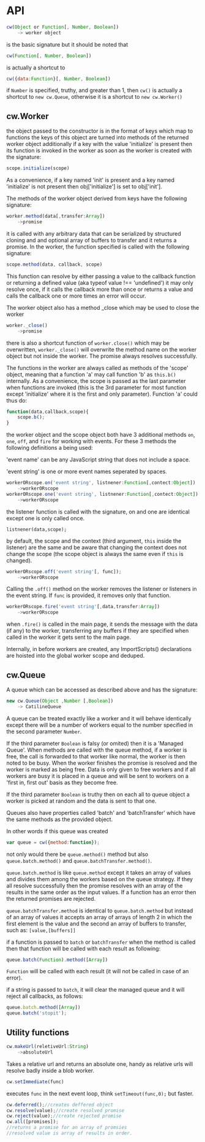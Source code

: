 API
===

```javascript
cw(Object or Function[, Number, Boolean])
	-> worker object
```

is the basic signature but it should be noted that

```javascript
cw(Function[, Number, Boolean])
```

is actually a shortcut to

```javascript
cw({data:Function}[, Number, Boolean])
```

if `Number` is specified, truthy, and greater than 1, then `cw()` is actually a shortcut to `new cw.Queue`,
otherwise it is a shortcut to `new cw.Worker()`

## cw.Worker

the object passed to the constructor is in the format of keys which map to functions
the keys of this object are turned into methods of the returned worker object
additionally if a key with the value 'initialize' is present then its function is
invoked in the worker as soon as the worker is created with the signature:

```javascript
scope.initialize(scope)
```

As a convenience, if a key named
'init' is present and a key named 'initialize' is not present then obj['initialize']
is set to obj['init'].

The methods of the worker object derived from keys have the following signature:

```javascript
worker.method(data[,transfer:Array])
	->promise
```

it is called with any arbitrary data that can be serialized by structured cloning
and and optional array of buffers to transfer and it returns a promise. 
In the worker, the function specified is called with the following signature:

```javascript
scope.method(data, callback, scope)
```

This function can resolve by either passing a value to the callback function or returning a defined value (aka typeof value !== 'undefined')
it may only resolve once, if it calls the callback more than once or returns a value and calls the callback one or more times an error will occur.

The worker object also has a method _close which may be used to close the worker

```javascript
worker._close()
	->promise
```

there is also a shortcut function of `worker.close()` which may be overwritten, 
`worker._close()` will overwrite the method name on the worker object but not inside the worker.
The promise always resolves successfully.

The functions in the worker are always called as methods of the 'scope' object, meaning 
that a function 'a' may call function 'b' as `this.b()` internally. As a convenience,
the scope is passed as the last parameter when functions are invoked (this is the 3rd parameter for most function except 
'initialize' where it is the first and only parameter). Function 'a' could thus do:

```javascript
function(data,callback,scope){
	scope.b();
}
```

the worker object and the scope object both have 3 additional methods
`on`, `one`, `off`, and `fire` for working with events. For these 3 methods the following definitions a being used:

'event name' can be any JavaScript string that does not include a space.

'event string' is one or more event names seperated by spaces.

```javascript
workerORscope.on('event string', listnener:Function[,contect:Object])
	->workerORscope
workerORscope.one('event string', listnener:Function[,contect:Object])
	->workerORscope
```

the listener function is called with the signature, on and one are identical except one is only called once.

```
listnener(data,scope);
```

by default, the scope and the context (third argument, `this` inside the listener) are the same
and be aware that changing the context does not change the scope (the scope object is always the same
even if `this` is changed).

```javascript
workerORscope.off('event string'[, func]);
	->workerORscope
```

Calling the `.off()` method on the worker removes the listener or listeners in the event string. If `func` is provided, it removes only that function.

```javascript
workerORscope.fire('event string'[,data,transfer:Array])
	->workerORscope
```

when `.fire()` is called in the main page, it sends the message with the data (if any) to the worker, transferring any buffers if they are specified when called in the worker it gets sent to the main page.

Internally, in before workers are created, any ImportScripts() declarations are hoisted into the global worker scope and 
deduped.

## cw.Queue

A queue which can be accessed as described above and has the signature:

```javascript
new cw.Queue(Object ,Number [,Boolean])
	-> CatilineQueue
```

A queue can be treated exactly like a worker and it will behave identically except
there will be a number of workers equal to the number specified in the second parameter `Number`.

If the third parameter `Boolean` is falsy (or omited) then it is a 'Managed Queue'. When methods are called
with the queue method, if a worker is free, the call is forwarded to that worker like normal, the worker is
then noted to be busy. When the worker finishes the promise is resolved and the worker is marked as being free.
Data is only given to free workers and if all workers are busy it is placed in a queue and will be
sent to workers on a 'first in, first out' basis as they become free.

If the third parameter `Boolean` is truthy then on each all to queue object a worker is picked at random and the data is sent to that one.

Queues also have properties called 'batch' and 'batchTransfer' which have the same methods as the provided object.

In other words if this queue was created

```javascript
var queue = cw({method:function});
```

not only would there be `queue.method()` method but also `queue.batch.method()` and `queue.batchTransfer.method()`.

`queue.batch.method` is like `queue.method` except it takes an array of values and divides them among the workers
based on the queue strategy. If they all resolve successfully then the promise resolves with an array of the results in the same order as the input values.
If a function has an error then the returned promises are rejected.

`queue.batchTransfer.method` is identical to `queue.batch.method` but instead of an array of values
it accepts an array of arrays of length 2 in which the first element is the value and the second an array of buffers to transfer, such as: `[value,[buffers]]`

if a function is passed to `batch` or `batchTransfer` when the method is called then that function will be called with each result as following: 

```javascript
queue.batch(Function).method([Array])
```

`Function` will be called with each result (it will not be called in case of an error).

if a string is passed to  `batch`, it will clear the managed queue and it will reject all callbacks, as follows: 


```javascript
queue.batch.method([Array])
queue.batch('stopit');
```

## Utility functions

```javascript
cw.makeUrl(reletiveUrl:String)
	->absoluteUrl
```

Takes a relative url and returns an absolute one, handy as relative urls will resolve badly inside a blob worker.

```javascript
cw.setImmediate(func)
```

executes `func` in the next event loop, think `setTimeout(func,0);` but faster.

```javascript
cw.deferred();//creates deffered object
cw.resolve(value);//create resolved promise
cw.reject(value);//create rejected promise
cw.all([promises]);
//returns a promise for an array of promsies
//resolved value is array of results in order.
```
